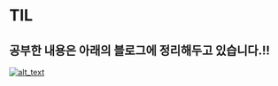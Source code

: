 # TIL
## 공부한 내용은 아래의 블로그에 정리해두고 있습니다.!!

[<img alt="alt_text" src="https://images.velog.io/images/hooray/post/4348077e-4124-47d8-9037-0b4d5f70ce72/velog_logo.png" />](https://velog.io/@yuseogi0218)
